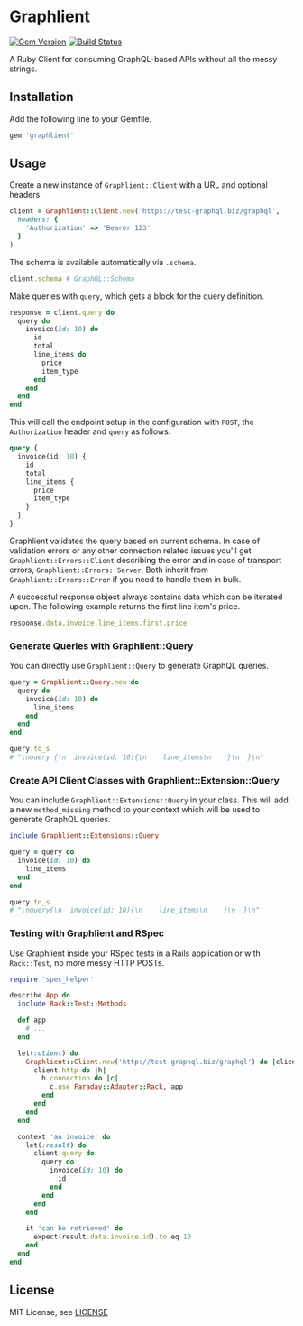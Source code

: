 # Graphlient

[![Gem Version](https://badge.fury.io/rb/graphlient.svg)](https://badge.fury.io/rb/graphlient)
[![Build Status](https://travis-ci.org/ashkan18/graphlient.svg?branch=master)](https://travis-ci.org/ashkan18/graphlient)

A Ruby Client for consuming GraphQL-based APIs without all the messy strings.

## Installation

Add the following line to your Gemfile.

```ruby
gem 'graphlient'
```

## Usage

Create a new instance of `Graphlient::Client` with a URL and optional headers.

```ruby
client = Graphlient::Client.new('https://test-graphql.biz/graphql',
  headers: {
    'Authorization' => 'Bearer 123'
  }
)
```

The schema is available automatically via `.schema`.

```ruby
client.schema # GraphQL::Schema
```

Make queries with `query`, which gets a block for the query definition.

```ruby
response = client.query do
  query do
    invoice(id: 10) do
      id
      total
      line_items do
        price
        item_type
      end
    end
  end
end
```

This will call the endpoint setup in the configuration with `POST`, the `Authorization` header and `query` as follows.

```graphql
query {
  invoice(id: 10) {
    id
    total
    line_items {
      price
      item_type
    }
  }
}
```

Graphlient validates the query based on current schema. In case of validation errors or any other connection related issues you'll get `Graphlient::Errors::Client` describing the error and in case of transport errors, `Graphlient::Errors::Server`. Both inherit from `Graphlient::Errors::Error` if you need to handle them in bulk.

A successful response object always contains data which can be iterated upon. The following example returns the first line item's price.

```ruby
response.data.invoice.line_items.first.price
```

### Generate Queries with Graphlient::Query

You can directly use `Graphlient::Query` to generate GraphQL queries.

```ruby
query = Graphlient::Query.new do
  query do
    invoice(id: 10) do
      line_items
    end
  end
end

query.to_s
# "\nquery {\n  invoice(id: 10){\n    line_items\n    }\n  }\n"
```

### Create API Client Classes with Graphlient::Extension::Query

You can include `Graphlient::Extensions::Query` in your class. This will add a new `method_missing` method to your context which will be used to generate GraphQL queries.

```ruby
include Graphlient::Extensions::Query

query = query do
  invoice(id: 10) do
    line_items
  end
end

query.to_s
# "\nquery{\n  invoice(id: 10){\n    line_items\n    }\n  }\n"
```

### Testing with Graphlient and RSpec

Use Graphlient inside your RSpec tests in a Rails application or with `Rack::Test`, no more messy HTTP POSTs.

```ruby
require 'spec_helper'

describe App do
  include Rack::Test::Methods

  def app
    # ...
  end

  let(:client) do
    Graphlient::Client.new('http://test-graphql.biz/graphql') do |client|
      client.http do |h|
        h.connection do |c|
          c.use Faraday::Adapter::Rack, app
        end
      end
    end
  end

  context 'an invoice' do
    let(:result) do
      client.query do
        query do
          invoice(id: 10) do
            id
          end
        end
      end
    end

    it 'can be retrieved' do
      expect(result.data.invoice.id).to eq 10
    end
  end
end
```

## License

MIT License, see [LICENSE](LICENSE)
